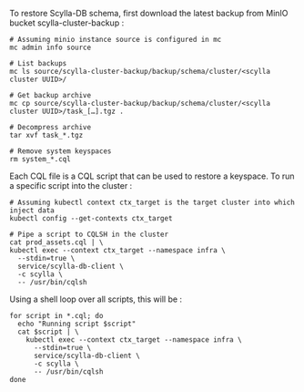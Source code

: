 To restore Scylla-DB schema, first download the latest backup from MinIO bucket scylla-cluster-backup :
```shell
# Assuming minio instance source is configured in mc
mc admin info source

# List backups
mc ls source/scylla-cluster-backup/backup/schema/cluster/<scylla cluster UUID>/

# Get backup archive
mc cp source/scylla-cluster-backup/backup/schema/cluster/<scylla cluster UUID>/task_[…].tgz .

# Decompress archive
tar xvf task_*.tgz

# Remove system keyspaces
rm system_*.cql
```

Each CQL file is a CQL script that can be used to restore a keyspace. To run a specific script into the cluster :

```shell
# Assuming kubectl context ctx_target is the target cluster into which inject data
kubectl config --get-contexts ctx_target

# Pipe a script to CQLSH in the cluster
cat prod_assets.cql | \
kubectl exec --context ctx_target --namespace infra \
  --stdin=true \
  service/scylla-db-client \
  -c scylla \
  -- /usr/bin/cqlsh
```  

Using a shell loop over all scripts, this will be :
```shell
for script in *.cql; do
  echo "Running script $script"
  cat $script | \
    kubectl exec --context ctx_target --namespace infra \
      --stdin=true \
      service/scylla-db-client \
      -c scylla \
      -- /usr/bin/cqlsh
done 
```
